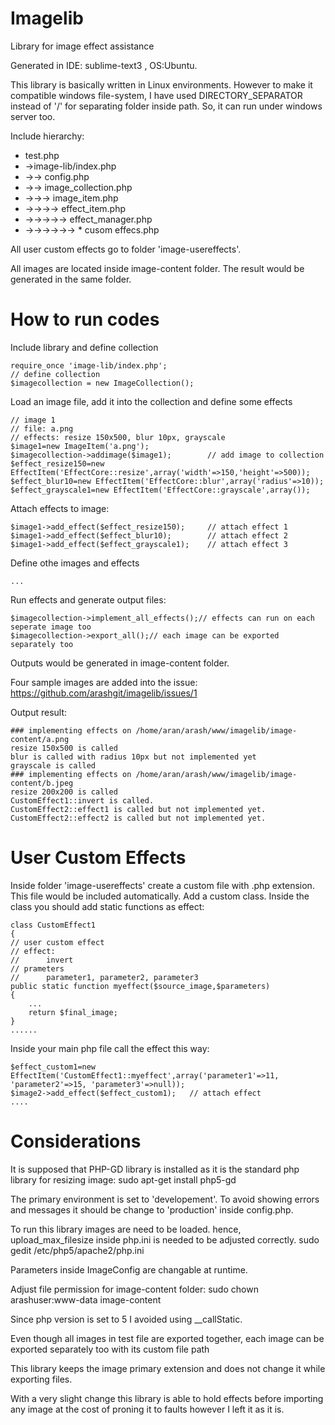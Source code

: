 Imagelib
========

Library for image effect assistance

Generated in IDE: sublime-text3 , OS:Ubuntu.

This library is basically written in Linux environments. However to make it compatible windows file-system, I have used DIRECTORY_SEPARATOR instead of '/' for separating folder inside path. So, it can run under windows server too.

Include hierarchy:
 - 	test.php
 - 	->image-lib/index.php
 - 	->-> config.php
 - 	->-> image_collection.php 
 - 	->->-> image_item.php 
 - 	->->->-> effect_item.php 
 - 	->->->->-> effect_manager.php
 -  ->->->->->-> * cusom effecs.php

All user custom effects go to folder 'image-usereffects'.

All images are located inside image-content folder. The result would be generated in the same folder.

How to run codes
=====

Include library and define collection

    require_once 'image-lib/index.php';
    // define collection
    $imagecollection = new ImageCollection();


Load an image file, add it into the collection and define some effects

    // image 1
    // file: a.png
    // effects: resize 150x500, blur 10px, grayscale
    $image1=new ImageItem('a.png');
    $imagecollection->addimage($image1);		// add image to collection
    $effect_resize150=new EffectItem('EffectCore::resize',array('width'=>150,'height'=>500));
    $effect_blur10=new EffectItem('EffectCore::blur',array('radius'=>10));
    $effect_grayscale1=new EffectItem('EffectCore::grayscale',array());


Attach effects to image:

    $image1->add_effect($effect_resize150); 	// attach effect 1
    $image1->add_effect($effect_blur10);		// attach effect 2
    $image1->add_effect($effect_grayscale1);	// attach effect 3

Define othe images and effects

    ...

Run effects and generate output files:

    $imagecollection->implement_all_effects();// effects can run on each seperate image too
    $imagecollection->export_all();// each image can be exported separately too


Outputs would be generated in image-content folder.

Four sample images are added into the issue:
https://github.com/arashgit/imagelib/issues/1

Output result:

    ### implementing effects on /home/aran/arash/www/imagelib/image-content/a.png
    resize 150x500 is called
    blur is called with radius 10px but not implemented yet
    grayscale is called
    ### implementing effects on /home/aran/arash/www/imagelib/image-content/b.jpeg
    resize 200x200 is called
    CustomEffect1::invert is called.
    CustomEffect2::effect1 is called but not implemented yet.
    CustomEffect2::effect2 is called but not implemented yet.

User Custom Effects
=====
Inside folder 'image-usereffects' create a custom file with .php extension. This file would be included automatically. Add a custom class. Inside the class you should add static functions as effect:

    class CustomEffect1
    {
    // user custom effect
    // effect:
    // 		invert
    // prameters
    // 		parameter1, parameter2, parameter3
    public static function myeffect($source_image,$parameters)
    {
        ...
        return $final_image;
    }
    ......

Inside your main php file call the effect this way:

    $effect_custom1=new EffectItem('CustomEffect1::myeffect',array('parameter1'=>11, 'parameter2'=>15, 'parameter3'=>null));
    $image2->add_effect($effect_custom1); 	// attach effect
    ....


Considerations
=====


It is supposed that PHP-GD library is installed as it is the standard php library for resizing image:
    sudo apt-get install php5-gd

The primary environment is set to 'developement'. To avoid showing errors and messages it should be change to 'production' inside config.php.

To run this library images are need to be loaded. hence, upload_max_filesize inside php.ini is needed to be adjusted correctly.
    sudo gedit /etc/php5/apache2/php.ini

Parameters inside ImageConfig are changable at runtime.

Adjust file permission for image-content folder:
    sudo chown arashuser:www-data image-content

Since php version is set to 5 I avoided using __callStatic.

Even though all images in test file are exported together, each image can be exported separately too with its custom file path

This library keeps the image primary extension and does not change it while exporting files.

With a very slight change this library is able to hold effects before importing any image at the cost of proning it to faults however I left it as it is.
